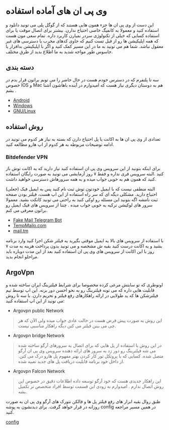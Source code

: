 # وی پی ان های آماده استفاده 
این دست از وی پی ان ها جزء همون هایی هستند که از گوگل پلی می تونید دانلود و استفاده کنید و معمولا به کانفیگ خاصی احتیاج ندارن. بیشتر برای اتصال موقت یا برای استفاده کسایی که خیلی از تکنولوژی سردر نمیارن کاربرد داره. تمام سعی مون هست که همه اپلیکیشن ها رو از قبل تست کنیم که حاوی کدهای مخرب یا دسترسی های غیر معقول نباشد. شما هم می تونید به ما در این مسیر کمک کنید و اگر با اپلیکیشن بدافزار یا جاسوس طور مواجه شدید به ما اطلاع بدید از طرق مختلف. 

## دسته بندی 
سه تا پلتفرم که در دسترس خودم هست در حال حاضر را می تونم براتون قرار بدم در خصوص IOS و Mac هم به دوستان دیگری نیاز هست که امیدوارم در آینده باهاشون آشنا بشم . 
- [Android](/vpn/apps/android)
- [Windows](/vpn/apps/windows)
- [GNU/Linux](/vpn/apps/linux)

## روش استفاده 
تعدادی از وی پی ان ها به اکانت یا پل احتیاج دارن که بسته به نیاز هر کدوم می تونید در ادامه توضیحات مربوطه به هر کدوم از اپ هارو مطالعه کنید. 


###  Bitdefender VPN 
برای اینکه بتونید از این سرویس وی پی ان استفاده کنید نیاز دارید که یه اکانت توش باز کنید .البته سرویس فری نداره و فقط ۷ روز آزمایشی می تونید به صورت رایگان استفاده کنید که همون هم به خوبی جواب میده و به همه سرورهاش دسترسی خواهید داشت. 

البته منطقی نیست که با ایمیل خودتون توش ثبت نام کنید پس به ایمیل فیک (جعلی) احتیاج دارید. مشکلی دیگه ای که سر راه استفاده از این اپ هست، فیلتر بودن صفحه ثبت نامشه اگه بتونید این مسئله رو اوکی کنید به راحتی می تونید کانکت بشید. معمولا سرور های لوکیشن ترکیه به خوبی جواب میده . چنتا از سرویس های فیک ایمیل رو براتون معرفی می کنم. 
  
  - [Fake Mail Telegram Bot](https://t.me/fakemailbot)
  - [TempMailo.com](https://tempmailo.com)
  - [mail.tm](https://mail.tm/en/)

با استفاده از سرویس های بالا یه ایمیل موقتی بگیرید یه فیلتر شکن اجرا کنید وارد برنامه بشید و یه اکانت درست کنید بقیه ش مشخصه و می تونید بدون پرداخت هزینه به مدت ۷ روز با این اکانت از سرویس های وی پی ان استفاده کنید بعد از این مدت دوباره باید مراحلو انجام بدید. 

## ArgoVpn 
اونوطری که تو سایتش مرعی کرده مخصوصا برای شرایط فیلترینگ ایران ساخته شده و قابلیت هایی داره که می تونه فیلترینگ رو به نحو احسن دور بزنه. این اپ توسط تیم فیلترشکن ها که ید طولایی در ارائه راهکارهای رفع فیلتر و تحریم دارن. با سه تا روش می تونید از این اپ استفاده کنید: 
  
  - Argovpn public Network
  > این روش به صورت پیش فرض هست در حالت عادی جواب میده ولی الآن که هر چی می بینن فیلتر می کنن دیگه راهکار مناسبی نیست. 
  - Argovpn bridge Network 
  > در این روش با استفاده از پل هایی که برای اتصال به سرورهای آرگو ساخته شده می شه فیلترینگ رو دور زد به سرور های ارائه دهنده سرویس وی پی ان آرگو متصل شده. کسایی که با پروتکل تور کار کردن بهتر مفهوم پل هارو درک می کنن. از داخل خود برنامه قابلیت دریافت پل های جدید تعبیه شده. 
  - Argovpn Falcon Network 
  > این راهکار جدیدی هست که خود آرگو توسعه داده اطلاعات دقیق در خصوص این روش اتصال ندارم . امیدوارم به زودی این قسمت توسط افراد متخصص تر تکمیل بشه. 

طبق روال بقیه ابزار های رفع فیلتر پل ها و فالکن نتورک های آرگو وی پی ان به صورت روزانه در قرار خواهد گرفت. برای دیدنشون به پوشه config در همین مسیر مراجعه کنید. 

[config](/vpn/config)

